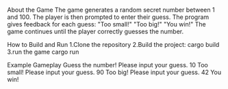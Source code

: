 About the Game
The game generates a random secret number between 1 and 100. The player is then prompted to enter their guess. The program gives feedback for each guess:
"Too small!"
"Too big!"
"You win!"
The game continues until the player correctly guesses the number.

How to Build and Run
1.Clone the repository
2.Build the project:
  cargo build
3.run the game
  cargo run


Example Gameplay
  Guess the number!
  Please input your guess.
  10
  Too small!
  Please input your guess.
  90
  Too big!
  Please input your guess.
  42
  You win!
